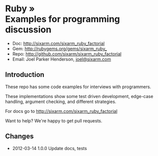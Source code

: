 # Ruby » <br> Examples for programming discussion

* Doc: <http://sixarm.com/sixarm_ruby_factorial>
* Gem: <http://rubygems.org/gems/sixarm_ruby_>
* Repo: <http://github.com/sixarm/sixarm_ruby_factorial>
* Email: Joel Parker Henderson, <joel@sixarm.com>


## Introduction

These repo has some code examples for interviews with programmers.

These implementations show some test driven development, edge-case handling, argument checking, and different strategies.

For docs go to <http://sixarm.com/sixarm_ruby_factorial>

Want to help? We're happy to get pull requests.


## Changes

* 2012-03-14 1.0.0 Update docs, tests
